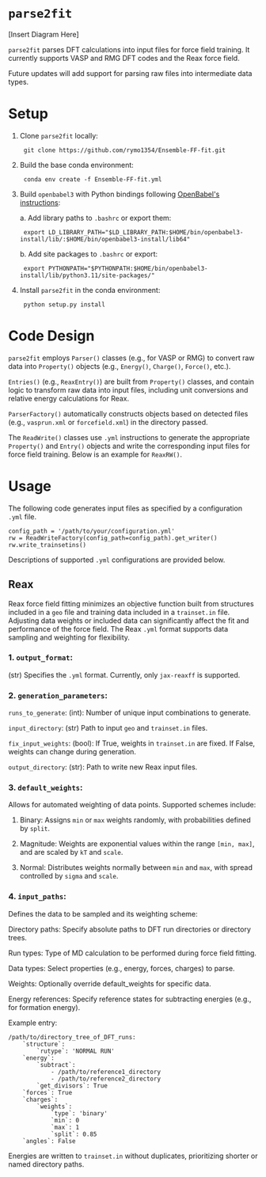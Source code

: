 # `parse2fit`

[Insert Diagram Here]

`parse2fit` parses DFT calculations into input files for force field training. It currently supports VASP and RMG DFT codes and the Reax force field.

Future updates will add support for parsing raw files into intermediate data types. 

# Setup

1. Clone `parse2fit` locally:

        git clone https://github.com/rymo1354/Ensemble-FF-fit.git

2. Build the base conda environment:

        conda env create -f Ensemble-FF-fit.yml

3. Build `openbabel3` with Python bindings following [OpenBabel's instructions](https://open-babel.readthedocs.io/en/latest/Installation/install.html#install-binaries):

    a. Add library paths to `.bashrc` or export them: 

        export LD_LIBRARY_PATH="$LD_LIBRARY_PATH:$HOME/bin/openbabel3-install/lib/:$HOME/bin/openbabel3-install/lib64"

    b. Add site packages to `.bashrc` or export: 

        export PYTHONPATH="$PYTHONPATH:$HOME/bin/openbabel3-install/lib/python3.11/site-packages/"

4. Install `parse2fit` in the conda environment:

        python setup.py install

# Code Design

`parse2fit` employs `Parser()` classes (e.g., for VASP or RMG) to convert raw data into `Property()` objects (e.g., `Energy()`, `Charge()`, `Force()`, etc.). 

`Entries()` (e.g., `ReaxEntry()`) are built from `Property()` classes, and contain logic to transform raw data into input files, including unit conversions and relative energy calculations for Reax.   

`ParserFactory()` automatically constructs objects based on detected files (e.g., `vasprun.xml` or `forcefield.xml`) in the directory passed. 

The `ReadWrite()` classes use `.yml` instructions to generate the appropriate `Property()` and `Entry()` objects and write the corresponding input files for force field training. Below is an example for `ReaxRW()`. 

# Usage
The following code generates input files as specified by a configuration `.yml` file.

    config_path = '/path/to/your/configuration.yml'
    rw = ReadWriteFactory(config_path=config_path).get_writer()
    rw.write_trainsetins()

Descriptions of supported `.yml` configurations are provided below. 

## Reax

Reax force field fitting minimizes an objective function built from structures included in a `geo` file and training data included in a `trainset.in` file. Adjusting data weights or included data can significantly affect the fit and performance of the force field. The Reax `.yml` format supports data sampling and weighting for flexibility.

### 1. `output_format`:

(str) Specifies the `.yml` format. Currently, only `jax-reaxff` is supported.

### 2. `generation_parameters`:
    
`runs_to_generate`: (int): Number of unique input combinations to generate.

`input_directory`: (str) Path to input `geo` and `trainset.in` files.

`fix_input_weights`: (bool): If True, weights in `trainset.in` are fixed. If False, weights can change during generation.

`output_directory`: (str): Path to write new Reax input files. 

### 3. `default_weights`:

Allows for automated weighting of data points. Supported schemes include:

1. Binary: Assigns `min` or `max` weights randomly, with probabilities defined by `split`.

2. Magnitude: Weights are exponential values within the range `[min, max]`, and are scaled by `kT` and `scale`.

3. Normal: Distributes weights normally between `min` and `max`, with spread controlled by `sigma` and `scale`.

### 4. `input_paths`:

Defines the data to be sampled and its weighting scheme:

Directory paths: Specify absolute paths to DFT run directories or directory trees.

Run types: Type of MD calculation to be performed during force field fitting. 

Data types: Select properties (e.g., energy, forces, charges) to parse.

Weights: Optionally override default_weights for specific data.

Energy references: Specify reference states for subtracting energies (e.g., for formation energy).

Example entry:

    /path/to/directory_tree_of_DFT_runs:
        `structure`:
            `rutype`: 'NORMAL RUN'
        `energy`:
            `subtract`:
                - /path/to/reference1_directory
                - /path/to/reference2_directory
            `get_divisors`: True 
        `forces`: True
        `charges`:
            `weights`:
                `type`: 'binary'
                `min`: 0
                `max`: 1
                `split`: 0.85
        `angles`: False

Energies are written to `trainset.in` without duplicates, prioritizing shorter or named directory paths.



